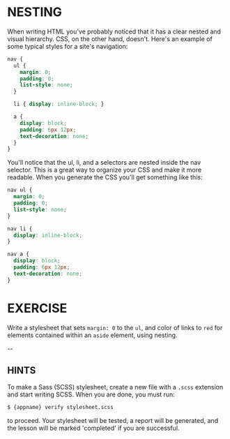 # NESTING

When writing HTML you've probably noticed that it has a clear nested and visual hierarchy. CSS, on the other hand, doesn't. Here's an example of some typical styles for a site's navigation:

```scss
nav {
  ul {
    margin: 0;
    padding: 0;
    list-style: none;
  }

  li { display: inline-block; }

  a {
    display: block;
    padding: 6px 12px;
    text-decoration: none;
  }
}
```

You'll notice that the ul, li, and a selectors are nested inside the nav selector. This is a great way to organize your CSS and make it more readable. When you generate the CSS you'll get something like this:

```css
nav ul {
  margin: 0;
  padding: 0;
  list-style: none;
}

nav li {
  display: inline-block;
}

nav a {
  display: block;
  padding: 6px 12px;
  text-decoration: none;
}
```

# EXERCISE

Write a stylesheet that sets `margin: 0` to the `ul`, and color of links to `red` for elements contained within an `aside` element, using nesting.

--
## HINTS

To make a Sass (SCSS) stylesheet, create a new file with a `.scss` extension and start writing SCSS. When you are done, you must run:

```sh
$ {appname} verify stylesheet.scss
```

to proceed. Your stylesheet will be tested, a report will be generated, and the lesson will be marked 'completed' if you are successful.
